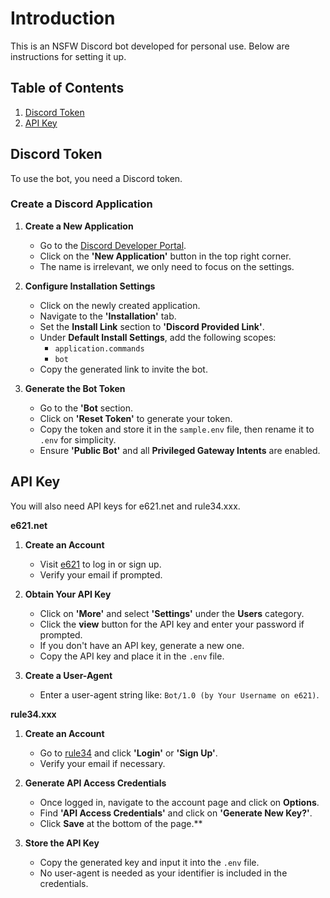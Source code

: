 # Introduction
This is an NSFW Discord bot developed for personal use. Below are instructions for setting it up.

## Table of Contents
1. [Discord Token](#discord-token)
2. [API Key](#api-key)

## Discord Token
To use the bot, you need a Discord token.

### Create a Discord Application
1. **Create a New Application**
    - Go to the [Discord Developer Portal](https://discord.com/developers/).
    - Click on the **'New Application'** button in the top right corner.
    - The name is irrelevant, we only need to focus on the settings.

2. **Configure Installation Settings**
    - Click on the newly created application.
    - Navigate to the **'Installation'** tab.
    - Set the **Install Link** section to **'Discord Provided Link'**.
    - Under **Default Install Settings**, add the following scopes:
        - `application.commands`
        - `bot`
    - Copy the generated link to invite the bot.

3. **Generate the Bot Token**
    - Go to the **'Bot** section.
    - Click on **'Reset Token'** to generate your token.
    - Copy the token and store it in the `sample.env` file, then rename it to `.env` for simplicity.
    - Ensure **'Public Bot'** and all **Privileged Gateway Intents** are enabled.

## API Key
You will also need API keys for e621.net and rule34.xxx.

**e621.net**
1. **Create an Account**
    - Visit [e621](https://e621.net/session/new) to log in or sign up.
    - Verify your email if prompted.

2. **Obtain Your API Key**
    - Click on **'More'** and select **'Settings'** under the **Users** category.
    - Click the **view** button for the API key and enter your password if prompted.
    - If you don't have an API key, generate a new one.
    - Copy the API key and place it in the `.env` file.

3. **Create a User-Agent**
    - Enter a user-agent string like: `Bot/1.0 (by Your Username on e621)`.

**rule34.xxx**
1. **Create an Account**
    - Go to [rule34](https://rule34.xxx/index.php?page=account&s=home) and click **'Login'** or **'Sign Up'**.
    - Verify your email if necessary.

2. **Generate API Access Credentials**
    - Once logged in, navigate to the account page and click on **Options**.
    - Find **'API Access Credentials'** and click on **'Generate New Key?'**.
    - Click **Save** at the bottom of the page.**

3. **Store the API Key**
    - Copy the generated key and input it into the `.env` file.
    - No user-agent is needed as your identifier is included in the credentials.
